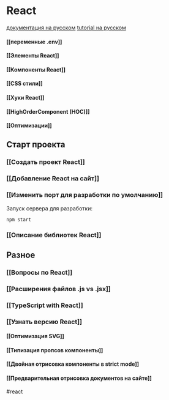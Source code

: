 # React

[документация на русском](https://ru.reactjs.org/docs/getting-started.html)
[tutorial на русском](https://ru.reactjs.org/tutorial/tutorial.html)

#### [[переменные .env]]
#### [[Элементы React]]
#### [[Компоненты React]]
#### [[CSS стили]]
#### [[Хуки React]]
#### [[HighOrderComponent (HOC)]]
#### [[Оптимизации]]

## Старт проекта
### [[Создать проект React]]
### [[Добавление React на сайт]]

### [[Изменить порт для разработки по умолчанию]]

Запуск сервера для разработки:
```bash
npm start
```

### [[Описание библиотек React]]

## Разное
### [[Вопросы по React]]
### [[Расширения файлов .js vs .jsx]]
### [[TypeScript with React]]
### [[Узнать версию React]]
#### [[Оптимизация SVG]]
#### [[Типизация пропсов компоненты]]
#### [[Двойная отрисовка компоненты в strict mode]]

#### [[Предварительная отрисовка документов на сайте]]

#react